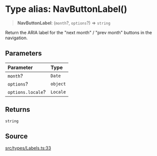 # Type alias: NavButtonLabel()

> **NavButtonLabel**: (`month`?, `options`?) => `string`

Return the ARIA label for the "next month" / "prev month" buttons in the
navigation.

## Parameters

| Parameter | Type |
| :------ | :------ |
| `month`? | `Date` |
| `options`? | `object` |
| `options.locale`? | `Locale` |

## Returns

`string`

## Source

[src/types/Labels.ts:33](https://github.com/gpbl/react-day-picker/blob/a604fd23887c832117da414a9c63b1b84efb97d9/src/types/Labels.ts#L33)

